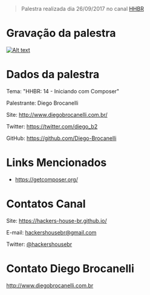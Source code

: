 > Palestra realizada dia 26/09/2017 no canal [HHBR](https://www.youtube.com/channel/UCh1xOy7SP_KyRn4wTNVvFHw)

# Gravação da palestra
[![Alt text](https://i.ytimg.com/vi/9-uYwJzT18I/hqdefault.jpg)](https://www.youtube.com/watch?v=9-uYwJzT18I)

# Dados da palestra

Tema: "HHBR: 14 - Iniciando com Composer"

Palestrante: Diego Brocanelli

Site: http://www.diegobrocanelli.com.br/ 

Twitter: https://twitter.com/diego_b2 

GitHub: https://github.com/Diego-Brocanelli

# Links Mencionados

- https://getcomposer.org/

# Contatos Canal
Site: https://hackers-house-br.github.io/

E-mail: hackershousebr@gmail.com

Twitter: [@hackershousebr](twitter.com/hackershousebr)

# Contato Diego Brocanelli
http://www.diegobrocanelli.com.br
